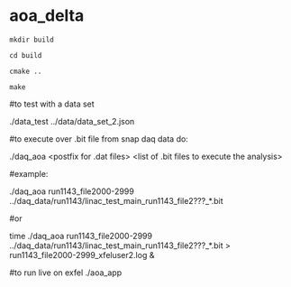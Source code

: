 # aoa_delta

    mkdir build

    cd build

    cmake ..

    make


#to test with a data set

./data_test ../data/data_set_2.json

#to execute over .bit file from snap daq data do:

./daq_aoa <postfix for .dat files> <list of .bit files to execute the analysis>

#example:

./daq_aoa run1143_file2000-2999 ../daq_data/run1143/linac_test_main_run1143_file2???_*.bit

#or

time ./daq_aoa run1143_file2000-2999 ../daq_data/run1143/linac_test_main_run1143_file2???_*.bit > run1143_file2000-2999_xfeluser2.log &




#to run live on exfel
./aoa_app


